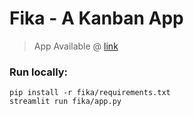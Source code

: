 # Fika - A Kanban App
> App Available @ [link](https://ackw-fika.streamlit.app/)<br>


### Run locally:
`pip install -r fika/requirements.txt`
<br>
`streamlit run fika/app.py `
